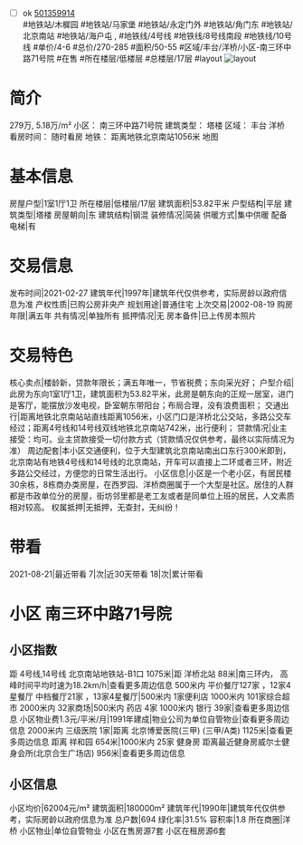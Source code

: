 - [ ] ok [501359914](https://bj.5i5j.com/ershoufang/501359914.html)  
 #地铁站/木樨园 #地铁站/马家堡 #地铁站/永定门外 #地铁站/角门东 #地铁站/北京南站 #地铁站/海户屯 ,  #地铁线/4号线 #地铁线/8号线南段 #地铁线/10号线
#单价/4-6 #总价/270-285 #面积/50-55   #区域/丰台/洋桥/小区-南三环中路71号院 #在售 #所在楼层/低楼层 #总楼层/17层 #layout 
![layout](http://image2a.5i5j.com/bdir/layout/6c1464455c484aaaa5430297734379bc.jpg_P5.jpg) 
# 简介 
 279万,  5.18万/m² 
小区： 南三环中路71号院
建筑类型： 塔楼
区域： 丰台 洋桥
看房时间： 随时看房
地铁： 距离地铁北京南站1056米 地图
# 基本信息 
 房屋户型|1室1厅1卫
所在楼层|低楼层/17层
建筑面积|53.82平米
户型结构|平层
建筑类型|塔楼
房屋朝向|东
建筑结构|钢混
装修情况|简装
供暖方式|集中供暖
配备电梯|有
# 交易信息 
 发布时间|2021-02-27
建筑年代|1997年|建筑年代仅供参考，实际房龄以政府信息为准
产权性质|已购公房非央产
规划用途|普通住宅
上次交易|2002-08-19
购房年限|满五年
共有情况|单独所有
抵押情况|无
房本备件|已上传房本照片
# 交易特色 
 核心卖点|楼龄新，贷款年限长；满五年唯一，节省税费；东向采光好；
户型介绍|此房为东向1室1厅1卫，建筑面积为53.82平米，此房是朝东向的正规一居室，进门是客厅，能摆放沙发电视，卧室朝东带阳台；布局合理，没有浪费面积；
交通出行|距离地铁北京南站站直线距离1056米，小区门口是洋桥北公交站，多路公交车经过；距离4号线和14号线双线地铁北京南站742米，出行便利；
贷款情况|业主接受：均可。业主贷款接受一切付款方式（贷款情况仅供参考，最终以实际情况为准）
周边配套|本小区交通便利，位于大型建筑北京南站南出口东行300米即到，北京南站有地铁4号线和14号线的北京南站，开车可以直接上二环或者三环，附近多路公交经过，方便您的日常生活出行。
小区信息|小区是一个老小区，有居民楼30余栋，8栋商办类房屋，在西罗园、洋桥商圈属于一个大型是社区。居住的人群都是市政单位分的房屋，街坊邻里都是老工友或者是同单位上班的居民，人文素质相对较高。
权属抵押|无抵押，无查封，无纠纷！
# 带看 
 2021-08-21|最近带看	 7|次|近30天带看	 18|次|累计带看
# 小区 南三环中路71号院
## 小区指数 
 距 4号线,14号线 北京南站地铁站-B1口 1075米|距 洋桥北站 88米|南三环内， 高峰时间平均时速为18.2km/h|查看更多周边信息
500米内 平价餐厅127家 ，12家4星餐厅
中档餐厅21家 ，13家4星餐厅|500米内 1家便利店
1000米内 101家综合超市
2000米内 32家商场|500米内 药店 4家
1000米内 银行 39家|查看更多周边信息
小区物业费1.3元/平米/月|1991年建成|物业公司为单位自管物业|查看更多周边信息
2000米内 三级医院 1家|距离 北京博爱医院(三甲) (三甲/A类) 1125米|查看更多周边信息
距离 祥和园 654米|1000米内 25家 健身房
距离最近健身房威尔士健身会所(北京合生广场店) 956米|查看更多周边信息
## 小区信息 
 小区均价|62004元/m²
建筑面积|180000m²
建筑年代|1990年|建筑年代仅供参考，实际房龄以政府信息为准
总户数|694
绿化率|31.5%
容积率|1.8
所在商圈|洋桥
小区物业|单位自管物业
小区在售房源7套
小区在租房源6套
